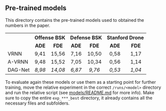 ## Pre-trained models

This directory contains the pre-trained models used to obtained the numbers in the paper.

<table>
    <tbody>
        <tr>
            <th>
            <th align="center" colspan=2 style="text-align:center">Offense BSK</th>
            <th align="center" colspan=2 style="text-align:center">Defense BSK</th>
            <th align="center" colspan=2 style="text-align:center">Stanford Drone</th>
        </tr>
        <tr>
            <td align="center"></td>
            <td align="center" style="text-align:center; font-weight:bold">ADE</td>
            <td align="center" style="text-align:center; font-weight:bold">FDE</td>
            <td align="center" style="text-align:center; font-weight:bold">ADE</td>
            <td align="center" style="text-align:center; font-weight:bold">FDE</td>
            <td align="center" style="text-align:center; font-weight:bold">ADE</td>
            <td align="center" style="text-align:center; font-weight:bold">FDE</td>
        </tr>
        <tr>
            <td>VRNN</td>
            <td style="text-align:center">9,41</td>
            <td style="text-align:center">15,56</td>
            <td style="text-align:center">7,16</td>
            <td style="text-align:center">10,50</td>
            <td style="text-align:center">0,58</td>
            <td style="text-align:center">1,17</td>
        </tr>
        <tr>
            <td>A-VRNN</td>
            <td style="text-align:center">9,48</td>
            <td style="text-align:center">15,52</td>
            <td style="text-align:center">7,05</td>
            <td style="text-align:center">10,34</td>
            <td style="text-align:center">0,56</td>
            <td style="text-align:center">1,14</td>
        </tr>
        <tr>
            <td>DAG-Net</td>
            <td style="text-align:center"><em>8,98</em></td>
            <td style="text-align:center"><em>14,08</em></td>
            <td style="text-align:center"><em>6,87</em></td>
            <td style="text-align:center"><em>9,76</em></td>
            <td style="text-align:center"><em>0,53</em></td>
            <td style="text-align:center"><em>1,04</em></td>
        </tr>
    </tbody>
</table>

To evaluate again these models or use them as a starting point for further training, move the relative experiment in the
correct `/runs/<model>` directory and run the relative script (see [models/README.md](../models/README.md) for more info). Make sure to copy the entire `exp_***_best` directory, it already contains all the necessary files and subfolders.
